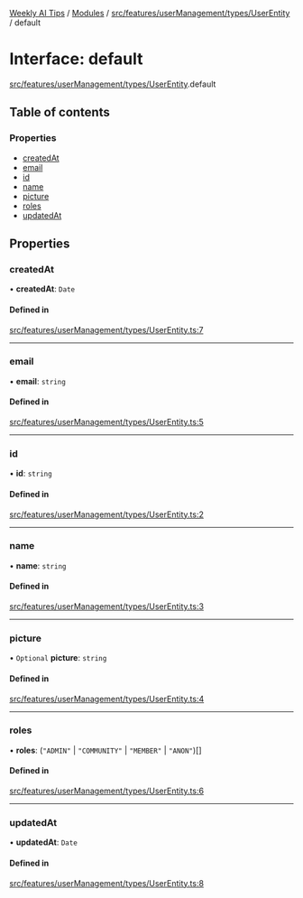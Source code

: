 [Weekly AI Tips](../README.md) / [Modules](../modules.md) / [src/features/userManagement/types/UserEntity](../modules/src_features_userManagement_types_UserEntity.md) / default

# Interface: default

[src/features/userManagement/types/UserEntity](../modules/src_features_userManagement_types_UserEntity.md).default

## Table of contents

### Properties

- [createdAt](src_features_userManagement_types_UserEntity.default.md#createdat)
- [email](src_features_userManagement_types_UserEntity.default.md#email)
- [id](src_features_userManagement_types_UserEntity.default.md#id)
- [name](src_features_userManagement_types_UserEntity.default.md#name)
- [picture](src_features_userManagement_types_UserEntity.default.md#picture)
- [roles](src_features_userManagement_types_UserEntity.default.md#roles)
- [updatedAt](src_features_userManagement_types_UserEntity.default.md#updatedat)

## Properties

### createdAt

• **createdAt**: `Date`

#### Defined in

[src/features/userManagement/types/UserEntity.ts:7](https://github.com/alexsoyes/weekly-ai-tips/blob/82d80f9c03fb9b1eb480331758fae01e00b39731/src/features/userManagement/types/UserEntity.ts#L7)

___

### email

• **email**: `string`

#### Defined in

[src/features/userManagement/types/UserEntity.ts:5](https://github.com/alexsoyes/weekly-ai-tips/blob/82d80f9c03fb9b1eb480331758fae01e00b39731/src/features/userManagement/types/UserEntity.ts#L5)

___

### id

• **id**: `string`

#### Defined in

[src/features/userManagement/types/UserEntity.ts:2](https://github.com/alexsoyes/weekly-ai-tips/blob/82d80f9c03fb9b1eb480331758fae01e00b39731/src/features/userManagement/types/UserEntity.ts#L2)

___

### name

• **name**: `string`

#### Defined in

[src/features/userManagement/types/UserEntity.ts:3](https://github.com/alexsoyes/weekly-ai-tips/blob/82d80f9c03fb9b1eb480331758fae01e00b39731/src/features/userManagement/types/UserEntity.ts#L3)

___

### picture

• `Optional` **picture**: `string`

#### Defined in

[src/features/userManagement/types/UserEntity.ts:4](https://github.com/alexsoyes/weekly-ai-tips/blob/82d80f9c03fb9b1eb480331758fae01e00b39731/src/features/userManagement/types/UserEntity.ts#L4)

___

### roles

• **roles**: (``"ADMIN"`` \| ``"COMMUNITY"`` \| ``"MEMBER"`` \| ``"ANON"``)[]

#### Defined in

[src/features/userManagement/types/UserEntity.ts:6](https://github.com/alexsoyes/weekly-ai-tips/blob/82d80f9c03fb9b1eb480331758fae01e00b39731/src/features/userManagement/types/UserEntity.ts#L6)

___

### updatedAt

• **updatedAt**: `Date`

#### Defined in

[src/features/userManagement/types/UserEntity.ts:8](https://github.com/alexsoyes/weekly-ai-tips/blob/82d80f9c03fb9b1eb480331758fae01e00b39731/src/features/userManagement/types/UserEntity.ts#L8)
